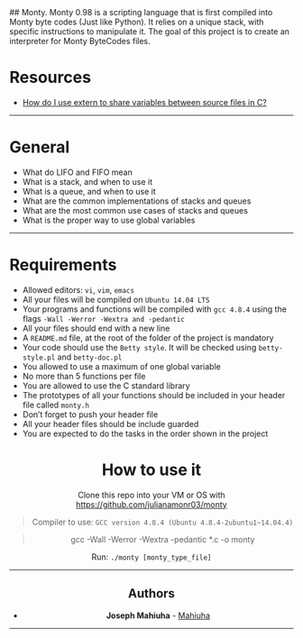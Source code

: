 <div align="left">
## Monty.
Monty 0.98 is a scripting language that is first compiled into Monty byte codes (Just like Python). It relies on a unique stack, with specific instructions to manipulate it. The goal of this project is to create an interpreter for Monty ByteCodes files.


# Resources

- [How do I use extern to share variables between source files in C?](https://stackoverflow.com/questions/1433204/how-do-i-use-extern-to-share-variables-between-source-files)

-----
# General

* What do LIFO and FIFO mean
* What is a stack, and when to use it
* What is a queue, and when to use it
* What are the common implementations of stacks and queues
* What are the most common use cases of stacks and queues
* What is the proper way to use global variables

-----

# Requirements


* Allowed editors: `vi`, `vim`, `emacs`
* All your files will be compiled on `Ubuntu 14.04 LTS`
* Your programs and functions will be compiled with `gcc 4.8.4` using the flags `-Wall -Werror -Wextra and -pedantic`
* All your files should end with a new line
* A `README.md` file, at the root of the folder of the project is mandatory
* Your code should use the `Betty style`. It will be checked using `betty-style.pl` and `betty-doc.pl`
* You allowed to use a maximum of one global variable
* No more than 5 functions per file
* You are allowed to use the C standard library
* The prototypes of all your functions should be included in your header file called `monty.h`
* Don’t forget to push your header file
* All your header files should be include guarded
* You are expected to do the tasks in the order shown in the project

<div align="center">

# How to use it

 Clone this repo into your VM or OS with https://github.com/julianamonr03/monty

> Compiler to use: `GCC version 4.8.4 (Ubuntu 4.8.4-2ubuntu1~14.04.4)`

> gcc -Wall -Werror -Wextra -pedantic *.c -o monty

Run: `./monty [monty_type_file]`

-----

## Authors


* **Joseph Mahiuha** - [Mahiuha](https://github.com/Mahiuha)


-----

